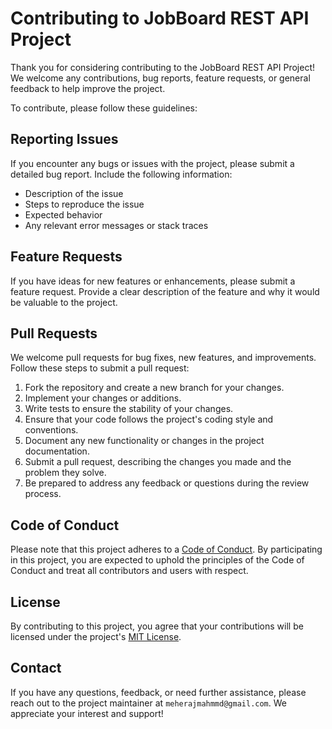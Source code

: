 # Contributing to JobBoard REST API Project

Thank you for considering contributing to the JobBoard REST API Project! We welcome any contributions, bug reports, feature requests, or general feedback to help improve the project.

To contribute, please follow these guidelines:

## Reporting Issues

If you encounter any bugs or issues with the project, please submit a detailed bug report. Include the following information:

- Description of the issue
- Steps to reproduce the issue
- Expected behavior
- Any relevant error messages or stack traces

## Feature Requests

If you have ideas for new features or enhancements, please submit a feature request. Provide a clear description of the feature and why it would be valuable to the project.

## Pull Requests

We welcome pull requests for bug fixes, new features, and improvements. Follow these steps to submit a pull request:

1. Fork the repository and create a new branch for your changes.
2. Implement your changes or additions.
3. Write tests to ensure the stability of your changes.
4. Ensure that your code follows the project's coding style and conventions.
5. Document any new functionality or changes in the project documentation.
6. Submit a pull request, describing the changes you made and the problem they solve.
7. Be prepared to address any feedback or questions during the review process.

## Code of Conduct

Please note that this project adheres to a [Code of Conduct](CODE_OF_CONDUCT.md). By participating in this project, you are expected to uphold the principles of the Code of Conduct and treat all contributors and users with respect.

## License

By contributing to this project, you agree that your contributions will be licensed under the project's [MIT License](LICENSE).

## Contact

If you have any questions, feedback, or need further assistance, please reach out to the project maintainer at `meherajmahmmd@gmail.com`. We appreciate your interest and support!


